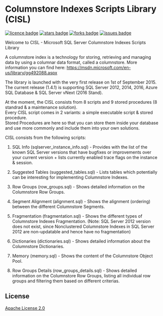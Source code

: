 # Columnstore Indexes Scripts Library (CISL)
[![licence badge]][licence]
[![stars badge]][stars]
[![forks badge]][forks]
[![issues badge]][issues]

[licence badge]:https://img.shields.io/badge/License-Apache%202.0-blue.svg
[stars badge]:https://img.shields.io/github/stars/NikoNeugebauer/CISL.svg
[forks badge]:https://img.shields.io/github/forks/NikoNeugebauer/CISL.svg
[issues badge]:https://img.shields.io/github/issues/NikoNeugebauer/CISL.svg

[licence]:https://github.com/NikoNeugebauer/CISL/blob/master/LICENSE
[stars]:https://github.com/NikoNeugebauer/CISL/stargazers
[forks]:https://github.com/NikoNeugebauer/CISL/network
[issues]:https://github.com/NikoNeugebauer/CISL/issues

Welcome to CISL - Microsoft SQL Server Columnstore Indexes Scripts Library

A columnstore index is a technology for storing, retrieving and managing data by using a columnar data format, called a columnstore. More information you can find here: https://msdn.microsoft.com/en-us/library/gg492088.aspx

The library is launched with the very first release on 1st of September 2015. 
The current release (1.4.1) is supporting SQL Server 2012, 2014, 2016, Azure SQL Database & SQL Server vNext (2016 Stand).  

At the moment, the CISL consists from 8 scripts and 9 stored procedures (8 standrad & a maintenance solution).  
Every CISL script comes in 2 variants: a simple executable script & stored procedure.  
Stored Procedures are here so that you can store them inside your database and use more commonly and include them into your own solutions.  

CISL consists from the following scripts:  

1. SQL Info (sqlserver_instance_info.sql) - Provides with the list of the known SQL Server versions that have bugfixes or improvements over your current version + lists currently enabled trace flags on the instance & session.  

2. Suggested Tables (suggested_tables.sql) - Lists tables which potentially can be interesting for implementing Columnstore Indexes.  

3. Row Groups (row_groups.sql) - Shows detailed information on the Columnstore Row Groups.  

4. Segment Alignment (alignment.sql) - Shows the alignment (ordering) between the different Columnstore Segments.  

5. Fragmentation (fragmentation.sql) - Shows the different types of Columnstore Indexes Fragmentation.  (Note: SQL Server 2012 version does not exist, since Nonclustered Columnstore Indexes in SQL Server 2012 are non-updatable and hence have no fragmentation)

6. Dictionaries (dictionaries.sql) - Shows detailed information about the Columnstore Dictionaries.  

7. Memory (memory.sql) - Shows the content of the Columnstore Object Pool.  

8. Row Groups Details (row_groups_details.sql) - Shows detailed information on the Columnstore Row Groups, listing all individual row groups and filtering them based on different criterias. 


## License
[Apache License 2.0](\LICENSE)
